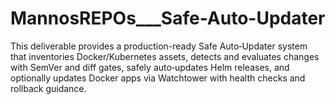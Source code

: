 # MannosREPOs___Safe-Auto-Updater
This deliverable provides a production-ready Safe Auto‑Updater system that inventories Docker/Kubernetes assets, detects and evaluates changes with SemVer and diff gates, safely auto‑updates Helm releases, and optionally updates Docker apps via Watchtower with health checks and rollback guidance. 
